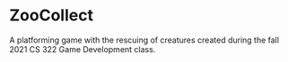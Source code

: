 # ZooCollect
A platforming game with the rescuing of creatures created during the fall 2021 CS 322 Game Development class.
